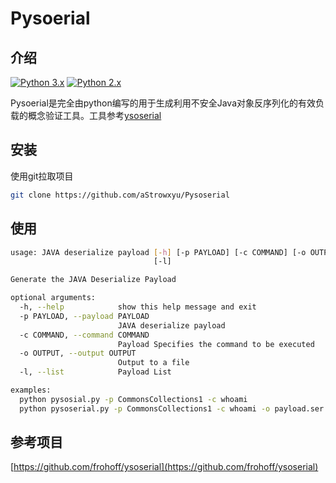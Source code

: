 # Pysoerial

## 介绍

[![Python 3.x](https://img.shields.io/badge/python-3.x-yellow.svg)](https://www.python.org/) [![Python 2.x](https://img.shields.io/badge/python-2.x-green.svg)](https://www.python.org/)

Pysoerial是完全由python编写的用于生成利用不安全Java对象反序列化的有效负载的概念验证工具。工具参考[ysoserial](https://github.com/frohoff/ysoserial)

## 安装

使用git拉取项目

```bash
git clone https://github.com/aStrowxyu/Pysoserial
```

## 使用

```bash
usage: JAVA deserialize payload [-h] [-p PAYLOAD] [-c COMMAND] [-o OUTPUT]
                                [-l]

Generate the JAVA Deserialize Payload

optional arguments:
  -h, --help            show this help message and exit
  -p PAYLOAD, --payload PAYLOAD
                        JAVA deserialize payload
  -c COMMAND, --command COMMAND
                        Payload Specifies the command to be executed
  -o OUTPUT, --output OUTPUT
                        Output to a file
  -l, --list            Payload List

examples:
  python pysosial.py -p CommonsCollections1 -c whoami
  python pysoserial.py -p CommonsCollections1 -c whoami -o payload.ser
```

## 参考项目

[https://github.com/frohoff/ysoserial](https://github.com/frohoff/ysoserial)
